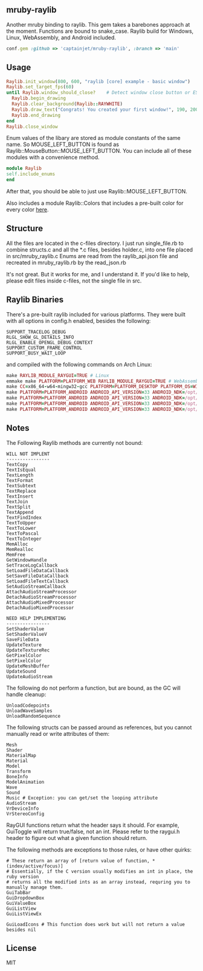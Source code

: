 ## mruby-raylib
Another mruby binding to raylib. This gem takes a barebones approach at the moment.
Functions are bound to snake_case. Raylib build for Windows, Linux, WebAssembly, and Android included.

```Ruby
conf.gem :github => 'captainjet/mruby-raylib', :branch => 'main'
```

## Usage

```Ruby
Raylib.init_window(800, 600, "raylib [core] example - basic window")
Raylib.set_target_fps(60)
until Raylib.window_should_close?    # Detect window close button or ESC key
  Raylib.begin_drawing
  Raylib.clear_background(Raylib::RAYWHITE)
  Raylib.draw_text("Congrats! You created your first window!", 190, 200, 20, Raylib::LIGHTGRAY)
  Raylib.end_drawing
end
Raylib.close_window
```

Enum values of the libary are stored as module constants of the same name.
So MOUSE_LEFT_BUTTON is found as Raylib::MouseButton::MOUSE_LEFT_BUTTON.
You can include all of these modules with a convenience method.

```Ruby
module Raylib
self.include_enums
end
```

After that, you should be able to just use Raylib::MOUSE_LEFT_BUTTON.

Also includes a module Raylib::Colors that includes a pre-built color for every color [here](https://www.w3.org/wiki/CSS/Properties/color/keywords).

## Structure

All the files are located in the c-files directory. I just run single_file.rb to combine structs.c and all the *.c files, besides holder.c, into one file placed in src/mruby_raylib.c
Enums are read from the raylib_api.json file and recreated in mruby_raylib.rb by the read_json.rb

It's not great. But it works for me, and I understand it. If you'd like to help, please edit files inside c-files, not the single file in src.

## Raylib Binaries

There's a pre-built raylib included for various platforms. They were built with all options in config.h enabled, besides the following:
```
SUPPORT_TRACELOG_DEBUG
RLGL_SHOW_GL_DETAILS_INFO
RLGL_ENABLE_OPENGL_DEBUG_CONTEXT
SUPPORT_CUSTOM_FRAME_CONTROL
SUPPORT_BUSY_WAIT_LOOP
```

and compiled with the following commands on Arch Linux:

```Ruby
make RAYLIB_MODULE_RAYGUI=TRUE # Linux
emmake make PLATFORM=PLATFORM_WEB RAYLIB_MODULE_RAYGUI=TRUE # WebAssembly
make CC=x86_64-w64-mingw32-gcc PLATFORM=PLATFORM_DESKTOP PLATFORM_OS=WINDOWS RAYLIB_MODULE_RAYGUI=TRUE # Windows
make PLATFORM=PLATFORM_ANDROID ANDROID_API_VERSION=33 ANDROID_NDK=/opt/android-sdk/ndk/26.0.10792818 ANDROID_ARCH=arm64 RAYLIB_MODULE_RAYGUI=TRUE # Android aarch64
make PLATFORM=PLATFORM_ANDROID ANDROID_API_VERSION=33 ANDROID_NDK=/opt/android-sdk/ndk/26.0.10792818 ANDROID_ARCH=arm RAYLIB_MODULE_RAYGUI=TRUE # Android armv7a
make PLATFORM=PLATFORM_ANDROID ANDROID_API_VERSION=33 ANDROID_NDK=/opt/android-sdk/ndk/26.0.10792818 ANDROID_ARCH=x86_64 RAYLIB_MODULE_RAYGUI=TRUE # Android X86_64
make PLATFORM=PLATFORM_ANDROID ANDROID_API_VERSION=33 ANDROID_NDK=/opt/android-sdk/ndk/26.0.10792818 ANDROID_ARCH=x86 RAYLIB_MODULE_RAYGUI=TRUE # Android i686
```

## Notes

The Following Raylib methods are currently not bound:

```
WILL NOT IMPLENT
----------------
TextCopy
TextIsEqual
TextLength
TextFormat
TextSubtext
TextReplace
TextInsert
TextJoin
TextSplit
TextAppend
TextFindIndex
TextToUpper
TextToLower
TextToPascal
TextToInteger
MemAlloc
MemRealloc
MemFree
GetWindowHandle
SetTraceLogCallback
SetLoadFileDataCallback
SetSaveFileDataCallback
SetLoadFileTextCallback
SetAudioStreamCallback
AttachAudioStreamProcessor
DetachAudioStreamProcessor
AttachAudioMixedProcessor
DetachAudioMixedProcessor

NEED HELP IMPLEMENTING
----------------
SetShaderValue
SetShaderValueV
SaveFileData
UpdateTexture
UpdateTextureRec
GetPixelColor
SetPixelColor
UpdateMeshBuffer
UpdateSound
UpdateAudioStream
```

The following do not perform a function, but are bound, as the GC will handle cleanup:
```
UnloadCodepoints
UnloadWaveSamples
UnloadRandomSequence
```

The following structs can be passed around as references, but you cannot manually read or write attributes of them:
```
Mesh
Shader
MaterialMap
Material
Model
Transform
BoneInfo
ModelAnimation
Wave
Sound
Music # Exception: you can get/set the looping attribute
AudioStream
VrDeviceInfo
VrStereoConfig
```

RayGUI functions return what the header says it should. For example, GuiToggle will return true/false, not an int.
Please refer to the raygui.h header to figure out what a given function should return.

The following methods are exceptions to those rules, or have other quirks:
```
# These return an array of [return value of function, *(index/active/focus)]
# Essentially, if the C version usually modifies an int in place, the ruby version
# returns all the modified ints as an array instead, requring you to manually manage them.
GuiTabBar
GuiDropdownBox 
GuiValueBox
GuiListView
GuiListViewEx

GuiLoadIcons # This function does work but will not return a value besides nil
```

## License

MIT